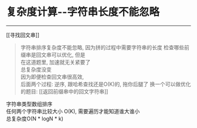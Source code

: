 # 复杂度计算--字符串长度不能忽略

---

[[寻找回文串]]
>字符串排序复杂度不能忽略, 因为拼的过程中需要字符串的长度
>检查哪些前缀串是回文串可以优化, 但是  
在这道题里, 加速就无关紧要了  
总复杂度没变  
因为即便检查回文串很高效,  
后面两个过程: 逆序, 跟哈希查找还是O(K)的, 拖你后腿了
换一个可以做优化的题目: [[返回前缀串中的回文字符串]]


字符串类型数组排序  
 任何两个字符串比较大小 O(K), 需要遍历才能知道谁大谁小  
 总复杂度O(N \* logN \* k)


